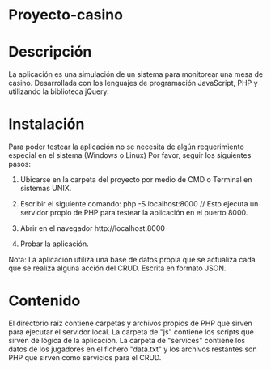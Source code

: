 # Proyecto-casino

# Descripción
La aplicación es una simulación de un sistema para monitorear una mesa de casino.
Desarrollada con los lenguajes de programación JavaScript, PHP y utilizando la biblioteca jQuery.

# Instalación
Para poder testear la aplicación no se necesita de algún requerimiento especial en el sistema (Windows o Linux)
Por favor, seguir los siguientes pasos:

1. Ubicarse en la carpeta del proyecto por medio de CMD o Terminal en sistemas UNIX.
2. Escribir el siguiente comando:
   php -S localhost:8000
// Esto ejecuta un servidor propio de PHP para testear la aplicación en el puerto 8000.

3. Abrir en el navegador http://localhost:8000
4. Probar la aplicación.

Nota: La aplicación utiliza una base de datos propia que se actualiza cada que se realiza alguna acción del CRUD. Escrita en formato JSON.

# Contenido
El directorio raíz contiene carpetas y archivos propios de PHP que sirven para ejecutar el servidor local.
La carpeta de "js" contiene los scripts que sirven de lógica de la aplicación.
La carpeta de "services" contiene los datos de los jugadores en el fichero "data.txt" y los archivos restantes son PHP que sirven como servicios para el CRUD.
